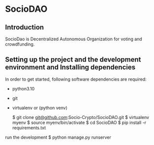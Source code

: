 # SocioDAO

## Introduction
SocioDao is Decentralized Autonomous Organization for voting and crowdfunding.

 

## Setting up the project and the development environment and Installing dependencies

In order to get started, following software dependencies are required:

* python3.10
* git
* virtualenv or (python venv)


    $ git clone git@github.com:Socio-Crypto/SocioDAO.git
    $ virtualenv myenv
    $ source myenv/bin/activate
    $ cd SocioDAO
    $ pip install -r requirements.txt

run the development
    $ python manage.py runserver




